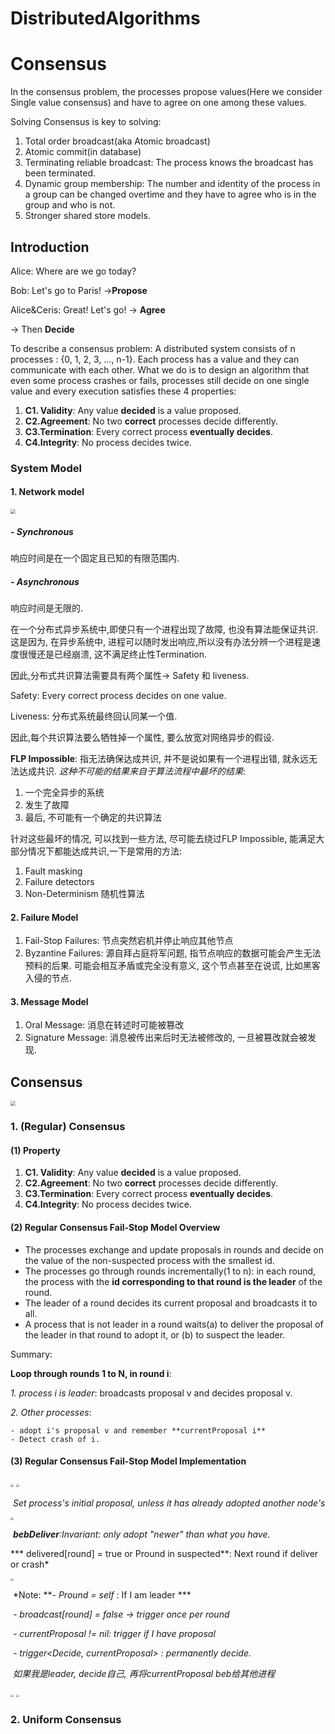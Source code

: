 

# DistributedAlgorithms

# Consensus

In the consensus problem, the processes propose values(Here we consider Single value consensus) and have to agree on one among these values.



Solving Consensus is key to solving:

1. Total order broadcast(aka Atomic broadcast)
2. Atomic commit(in database)
3. Terminating reliable broadcast: The process knows the broadcast has been terminated.
4. Dynamic group membership: The number and identity of the process in a group can be changed overtime and they have to agree who is in the group and who is not.
5. Stronger shared store models.



## Introduction

Alice: Where are we go today?

Bob: Let's go to Paris!     ->**Propose**

Alice&Ceris: Great! Let's go!  -> **Agree**

-> Then **Decide**



To describe a consensus problem: A distributed system consists of n processes : {0, 1, 2, 3, ..., n-1}. Each process has a value and they can communicate with each other. What we do is to design an algorithm that even some process crashes or fails, processes still decide on one single value and every execution satisfies these 4 properties: 

1. **C1. Validity**: Any value **decided** is a value proposed.
2. **C2.Agreement**: No two **correct** processes decide differently.
3. **C3.Termination**: Every correct process **eventually decides**.
4. **C4.Integrity**: No process decides twice.



### System Model

#### 1. Network model



<img src="figure/NetworkModel.png" style="zoom:50%;" />



##### - Synchronous

响应时间是在一个固定且已知的有限范围内.

##### - Asynchronous

响应时间是无限的.

在一个分布式异步系统中,即使只有一个进程出现了故障, 也没有算法能保证共识. 这是因为, 在异步系统中, 进程可以随时发出响应,所以没有办法分辨一个进程是速度很慢还是已经崩溃, 这不满足终止性Termination.

因此,分布式共识算法需要具有两个属性-> Safety 和 liveness.

Safety: Every correct process decides on one value.

Liveness: 分布式系统最终回认同某一个值.

因此,每个共识算法要么牺牲掉一个属性, 要么放宽对网络异步的假设.



**FLP Impossible**: 指无法确保达成共识, 并不是说如果有一个进程出错, 就永远无法达成共识. *这种不可能的结果来自于算法流程中最坏的结果*:

1. 一个完全异步的系统
2. 发生了故障
3. 最后, 不可能有一个确定的共识算法



针对这些最坏的情况, 可以找到一些方法, 尽可能去绕过FLP Impossible, 能满足大部分情况下都能达成共识,一下是常用的方法:

1. Fault masking
2. Failure detectors
3. Non-Determinism 随机性算法





#### 2. Failure Model

1. Fail-Stop Failures: 节点突然宕机并停止响应其他节点
2. Byzantine Failures: 源自拜占庭将军问题, 指节点响应的数据可能会产生无法预料的后果. 可能会相互矛盾或完全没有意义, 这个节点甚至在说谎, 比如黑客入侵的节点.

#### 3. Message Model

1. Oral Message: 消息在转述时可能被篡改
2. Signature Message: 消息被传出来后时无法被修改的, 一旦被篡改就会被发现.



## Consensus 

<img src="figure/2.png" style="zoom:50%;" />

### 1. (Regular) Consensus

#### (1) Property

1. **C1. Validity**: Any value **decided** is a value proposed.
2. **C2.Agreement**: No two **correct** processes decide differently.
3. **C3.Termination**: Every correct process **eventually decides**.
4. **C4.Integrity**: No process decides twice.



#### (2) Regular Consensus Fail-Stop Model Overview

- The processes exchange and update proposals in rounds and decide on the value of the non-suspected process with the smallest id.
- The processes go through rounds incrementally(1 to n): in each round, the process with the **id corresponding to that round is the leader** of the round.
- The leader of a round decides its current proposal and broadcasts it to all.
- A process that is not leader in a round waits(a) to deliver the proposal of the leader in that round to adopt it, or (b) to suspect the leader.

Summary: 

**Loop through rounds 1 to N, in round i**:

*1. process i is leader*:  broadcasts proposal v and decides proposal v.

*2. Other processes*: 

	- adopt i's proposal v and remember **currentProposal i**
	- Detect crash of i.



#### (3) Regular Consensus Fail-Stop Model Implementation

<img src="figure/3.png" style="zoom:30%;" />

<img src="figure/4.png" style="zoom:30%;" />

​					*Set process's initial proposal, unless it has already adopted another node's*

<img src="figure/5.png" style="zoom:30%;" />

​	***bebDeliver**:Invariant: only adopt "newer" than what you have.*

***	delivered[round] = true or Pround in suspected**: Next round if deliver or crash*

<img src="figure/6.png" style="zoom:30%;" />

​					*Note: **- *Pround = self* : If I am leader ***

​								*- broadcast[round] = false -> trigger once per round*

​								*- currentProposal != nil: trigger if I have proposal*

​								*- trigger<Decide, currentProposal> : permanently decide.*

​						*如果我是leader, decide自己, 再将currentProposal beb给其他进程*

<img src="figure/7.png" style="zoom:30%;" />

<img src="figure/8.png" style="zoom:30%;" />



### 2. Uniform Consensus

